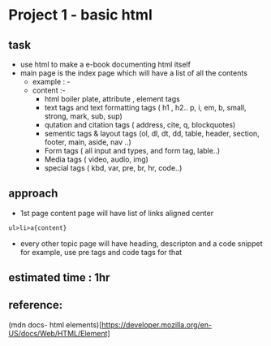 # Project 1 - basic html


## task
- use html to make a e-book documenting html itself
- main page is the index page which will have a list of all the contents
	- example : -
	- content :-
		- html boiler plate, attribute , element tags
		- text tags and text formatting tags ( h1 , h2.. p, i, em, b, small, strong, mark, sub, sup)
		- qutation and citation tags ( address, cite, q, blockquotes)
		- sementic tags & layout tags (ol, dl, dt, dd, table, header, section, footer, main, aside, nav ..)
		- Form tags ( all input and types, and form tag, lable..)
		- Media tags ( video, audio, img)
		- special tags ( kbd, var, pre, br, hr, code..)
## approach 
- 1st page content page will have list of links aligned center
```html
ul>li>a{content}
```
- every other topic page will have heading, descripton and a code snippet for example, use pre tags and code tags for that


## estimated time : 1hr

## reference: 
(mdn docs- html elements)[https://developer.mozilla.org/en-US/docs/Web/HTML/Element]
